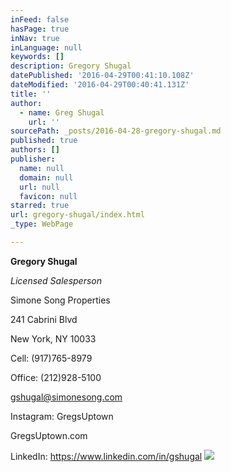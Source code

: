 ```yaml
---
inFeed: false
hasPage: true
inNav: true
inLanguage: null
keywords: []
description: Gregory Shugal
datePublished: '2016-04-29T00:41:10.108Z'
dateModified: '2016-04-29T00:40:41.131Z'
title: ''
author:
  - name: Greg Shugal
    url: ''
sourcePath: _posts/2016-04-28-gregory-shugal.md
published: true
authors: []
publisher:
  name: null
  domain: null
  url: null
  favicon: null
starred: true
url: gregory-shugal/index.html
_type: WebPage

---
```

**Gregory Shugal**

_Licensed Salesperson_

Simone Song Properties

241 Cabrini Blvd

New York, NY 10033

Cell: (917)765-8979 

Office: (212)928-5100

gshugal@simonesong.com

Instagram: GregsUptown

GregsUptown.com

LinkedIn: https://www.linkedin.com/in/gshugal
![](https://s3-us-west-2.amazonaws.com/the-grid-img/p/58bd1823492e53fe9caa9873e3cbc34db8f713ad.jpg)